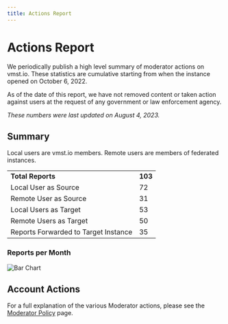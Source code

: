 ```yaml
---
title: Actions Report
---
```


# Actions Report

We periodically publish a high level summary of moderator actions on vmst.io.
These statistics are cumulative starting from when the instance opened on October 6, 2022.

As of the date of this report, we have not removed content or taken action against users at the request of any government or law enforcement agency.

_These numbers were last updated on August 4, 2023._

## Summary
Local users are vmst.io members.
Remote users are members of federated instances.

| | |
|---|---|
| **Total Reports** | **103** |
| Local User as Source | 72 |
| Remote User as Source | 31 |
| Local Users as Target | 53 |
| Remote Users as Target | 50 |
| Reports Forwarded to Target Instance | 35 |

### Reports per Month
![Bar Chart](/reports-per-month.png)

## Account Actions

For a full explanation of the various Moderator actions, please see the [Moderator Policy](/rules/process) page.